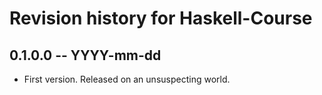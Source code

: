 # Revision history for Haskell-Course

## 0.1.0.0 -- YYYY-mm-dd

* First version. Released on an unsuspecting world.
